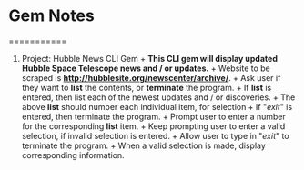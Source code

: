 # Gem Notes
===========
  1. Project: Hubble News CLI Gem
    + **This CLI gem will display updated Hubble Space Telescope news and / or updates.**
    + Website to be scraped is **http://hubblesite.org/newscenter/archive/**.
    + Ask user if they want to **list** the contents, or **terminate** the program.
    + If **list** is entered, then list each of the newest updates and / or discoveries.
    + The above **list** should number each individual item, for selection
    + If "*exit*" is entered, then terminate the program.
    + Prompt user to enter a number for the corresponding **list** item.
    + Keep prompting user to enter a valid selection, if invalid selection is entered.
    + Allow user to type in "*exit*" to terminate the program.
    + When a valid selection is made, display corresponding information.

